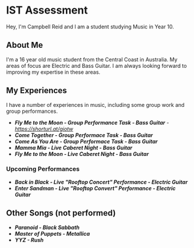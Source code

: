 # IST Assessment

Hey, I'm Campbell Reid and I am a student studying Music in Year 10.

## About Me

I'm a 16 year old music student from the Central Coast in Australia. My areas of focus are Electric and Bass Guitar. I am always looking forward to improving my expertise in these areas.

## My Experiences

I have a number of experiences in music, including some group work and group performances.

 - ***Fly Me to the Moon - Group Performance Task - Bass Guitar*** - *https://shorturl.at/giotw*
 - ***Come Together - Group Performace Task - Bass Guitar***
 - ***Come As You Are - Group Performace Task - Bass Guitar***
 - ***Mamma Mia - Live Caberet Night - Bass Guitar***
 - ***Fly Me to the Moon - Live Caberet Night - Bass Guitar***

### Upcoming Performances

 - ***Back in Black - Live "Rooftop Concert" Performance - Electric Guitar***
 - ***Enter Sandman - Live "Rooftop Convert" Performance - Electric Guitar***

## Other Songs (not performed)

 - ***Paranoid - Black Sabbath***
 - ***Master of Puppets - Metallica***
 - ***YYZ - Rush***

